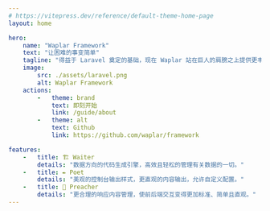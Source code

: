 ```yaml
---
# https://vitepress.dev/reference/default-theme-home-page
layout: home

hero:
    name: "Waplar Framework"
    text: "让困难的事变简单"
    tagline: "得益于 Laravel 奠定的基础，现在 Waplar 站在巨人的肩膀之上提供更丰富的组件帮助您构建复杂应用。"
    image:
        src: ./assets/laravel.png
        alt: Waplar Framework
    actions:
        -   theme: brand
            text: 即刻开始
            link: /guide/about
        -   theme: alt
            text: Github
            link: https://github.com/waplar/framework

features:
    -   title: 🏗️ Waiter
        details: "数据方向的代码生成引擎，高效且轻松的管理有关数据的一切。"
    -   title: ✒️ Poet
        details: "美观的控制台输出样式，更直观的内容输出，允许自定义配置。"
    -   title: 📑 Preacher
        details: "更合理的响应内容管理，使前后端交互变得更加标准、简单且直观。"
---
```


